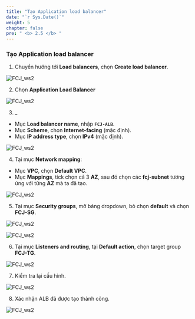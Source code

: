 ```yaml
---
title: "Tạo Application load balancer"
date: "`r Sys.Date()`"
weight: 5
chapter: false
pre: " <b> 2.5 </b> "
---
```


### Tạo Application load balancer

1. Chuyển hướng tới **Load balancers**, chọn **Create load balancer**.

![FCJ_ws2](/images/2.prerequisite/12.png)

2. Chọn **Application Load Balancer**

![FCJ_ws2](/images/2.prerequisite/13.png)

3. \_

- Mục **Load balancer name**, nhập **`FCJ-ALB`**.
- Mục **Scheme**, chọn **Internet-facing** (mặc định).
- Mục **IP address type**, chọn **IPv4** (mặc định).

![FCJ_ws2](/images/2.prerequisite/14.png)

4. Tại mục **Network mapping**:

- Mục **VPC**, chọn **Default VPC**.
- Mục **Mappings**, tick chọn cả 3 **AZ**, sau đó chọn các **fcj-subnet** tương ứng với từng **AZ** mà ta đã tạo.

![FCJ_ws2](/images/2.prerequisite/15.png)

5. Tại mục **Security groups**, mở bảng dropdown, bỏ chọn **default** và chọn **FCJ-SG**.

![FCJ_ws2](/images/2.prerequisite/16.png)

![FCJ_ws2](/images/2.prerequisite/17.png)

6.  Tại mục **Listeners and routing**, tại **Default action**, chọn target group **FCJ-TG**.

![FCJ_ws2](/images/2.prerequisite/18.png)

7. Kiểm tra lại cấu hình.

![FCJ_ws2](/images/2.prerequisite/19.png)

8. Xác nhận ALB đã được tạo thành công.

![FCJ_ws2](/images/2.prerequisite/20.png)
